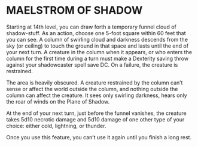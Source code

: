 # MAELSTROM OF SHADOW

Starting at 14th level, you can draw forth a temporary funnel cloud of shadow-stuff. As an action, choose one 5-foot square within 60 feet that you can see. A column of swirling cloud and darkness descends from the sky (or ceiling) to touch the ground in that space and lasts until the end of your next turn. A creature in the column when it appears, or who enters the column for the first time during a turn must make a Dexterity saving throw against your shadowcaster spell save DC. On a failure, the creature is restrained.

The area is heavily obscured. A creature restrained by the column can’t sense or affect the world outside the column, and nothing outside the column can affect the creature. It sees only swirling darkness, hears only the roar of winds on the Plane of Shadow.

At the end of your next turn, just before the funnel vanishes, the creature takes 5d10 necrotic damage and 5d10 damage of one other type of your choice: either cold, lightning, or thunder.

Once you use this feature, you can’t use it again until you finish a long rest.